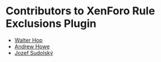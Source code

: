 # Contributors to XenForo Rule Exclusions Plugin

- [Walter Hop](https://github.com/lifeforms)
- [Andrew Howe](https://github.com/RedXanadu)
- [Jozef Sudolský](https://github.com/azurit)

